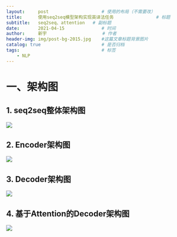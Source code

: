 ```yaml
---
layout:     post                    # 使用的布局（不需要改）
title:      使用seq2seq模型架构实现英译法任务		        # 标题 
subtitle:   seq2seq、attention  	# 副标题
date:       2021-04-15              # 时间
author:     新宇                     # 作者
header-img: img/post-bg-2015.jpg    #这篇文章标题背景图片
catalog: true                       # 是否归档
tags:                               # 标签
    - NLP
---
```

# 一、架构图
## 1. seq2seq整体架构图
![](https://tva1.sinaimg.cn/large/008eGmZEly1gpkujukxlaj317s0k041g.jpg)

## 2. Encoder架构图
![](https://tva1.sinaimg.cn/large/008eGmZEly1gpkut7nivhj30sg0m0wh5.jpg)

## 3. Decoder架构图
![](https://tva1.sinaimg.cn/large/008eGmZEly1gpkv1zkf9oj30w80sugp6.jpg)

## 4. 基于Attention的Decoder架构图
![](https://tva1.sinaimg.cn/large/008eGmZEly1gpkv8ghs05j30u00yddnc.jpg)